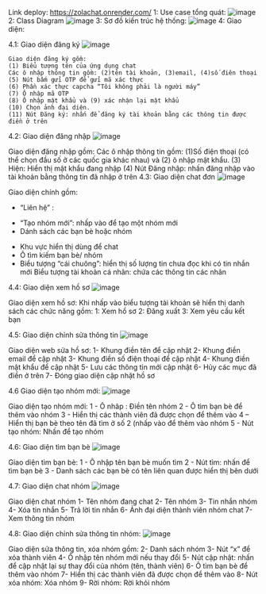 Link deploy: https://zolachat.onrender.com/
1: Use case tổng quát:
![image](https://github.com/NguyenLeChiDai/final-chat-app-main/assets/157259663/2710a009-8db6-43e0-b23f-0c0b9205366f)
2: Class Diagram
![image](https://github.com/NguyenLeChiDai/final-chat-app-main/assets/157259663/90c3d39b-8e63-419b-99bf-bd242cc67bea)
3: Sơ đồ kiến trúc hệ thống:
![image](https://github.com/NguyenLeChiDai/final-chat-app-main/assets/157259663/cc83f86c-b0f8-45d9-95aa-c101c24b38b4)
4: Giao diện:
  
  4.1: Giao diện đăng ký
![image](https://github.com/NguyenLeChiDai/final-chat-app-main/assets/157259663/09f143c9-a54e-45b5-8d78-3a1e008c7b60)
   
    Giao diện đăng ký gồm:
    (1) Biểu tượng tên của ứng dụng chat
    Các ô nhập thông tin gồm: (2)tên tài khoản, (3)email, (4)số điên thoại
    (5) Nút bấm gửi OTP để gửi mã xác thực
    (6) Phần xác thực capcha “Tôi không phải là người máy”
    (7) Ô nhập mã OTP
    (8) Ô nhập mật khẩu và (9) xác nhận lại mật khẩu
    (10) Chọn ảnh đại diện.
    (11) Nút Đăng ký: nhấn để đăng ký tài khoản bằng các thông tin được điền ở trên

4.2: Giao diện đăng nhập
![image](https://github.com/NguyenLeChiDai/final-chat-app-main/assets/157259663/46203acc-07fd-4e69-b152-4ed105608d1b)
 
  Giao diện đăng nhập gồm:
  Các ô nhập thông tin gồm: (1)Số điện thoại (có thể chọn đầu số ở các quốc gia khác nhau) và (2) ô nhập mật khẩu.
  (3) Hiện: Hiển thị mật khẩu đang nhập
  (4) Nút Đăng nhập: nhấn đăng nhập vào tài khoản bằng thông tin đã nhập ở trên
4.3: Giao diện chat đơn
![image](https://github.com/NguyenLeChiDai/final-chat-app-main/assets/157259663/f5711f44-e033-41ae-bc72-476895c793be)

Giao diện chính gồm: 
- “Liên hệ” :
+ “Tạo nhóm mới”: nhấp vào để tạo một nhóm mới
+ Dánh sách các bạn bè hoặc nhóm
- Khu vực hiển thị dùng để chat
- Ô tìm kiếm bạn bè/ nhóm 
- Biểu tượng “cái chuông”: hiển thị số lượng tin chưa đọc khi có tin nhắn mới
Biểu tượng tài khoản cá nhân: chứa các thông tin các nhân

4.4: Giao diện xem hồ sơ
![image](https://github.com/NguyenLeChiDai/final-chat-app-main/assets/157259663/6f4cd1b7-b215-486f-b06d-fe6269b3f8cd)

Giao diện xem hồ sơ: 
Khi nhấp vào biểu tượng tài khoản sẽ hiển thị danh sách các chức năng gồm:
1: Xem hồ sơ
2: Đăng xuất
3: Xem yêu cầu kết bạn

4.5: Giao diện chỉnh sửa thông tin
![image](https://github.com/NguyenLeChiDai/final-chat-app-main/assets/157259663/694aed41-d5f7-4a11-8b7d-b0a525094708)

Giao diện web sửa hồ sơ:
1- Khung điền tên để cập nhật
2- Khung điền email để cập nhật
3- Khung điền số điện thoại để cập nhật
4- Khung điền mật khẩu để cập nhật
5- Lưu các thông tin mới cập nhật
6- Hủy các mục đã điền ở trên
7- Đóng giao diện cập nhật hồ sơ

4.6 Giao diện tạo nhóm mới:
![image](https://github.com/NguyenLeChiDai/final-chat-app-main/assets/157259663/376dfe3f-9674-48b4-8aa6-d40d13d204cc)

Giao diện tạo nhóm mới:
1 - Ô nhâp : Điền tên nhóm
2 - Ô tìm bạn bè để thêm vào nhóm
3 - Hiển thị các thành viên đã được chọn để thêm vào
4 – Hiển thị bạn bè theo tên đã tìm ở số 2 (nhấp vào để thêm vào nhóm
5 - Nút tạo nhóm: Nhấn để tạo nhóm

4.6: Giao diện tìm bạn bè
![image](https://github.com/NguyenLeChiDai/final-chat-app-main/assets/157259663/70ceb6f2-461a-4809-a27f-d17919538a93)

Giao diện tìm bạn bè:
1 - Ô nhập tên bạn bè muốn tìm
2 - Nút tìm: nhấn để tìm bạn bè
3 - Danh sách các bạn bè có tên liên quan được hiển thị bên dưới

4.7: Giao diện chat nhóm
![image](https://github.com/NguyenLeChiDai/final-chat-app-main/assets/157259663/9148e9fc-1e5e-43ff-9b5f-0e9a6c094cf8)

Giao diện chat nhóm
1- Tên nhóm đang chat
2- Tên nhóm
3- Tin nhắn nhóm
4- Xóa tin nhắn
5- Trả lời tin nhắn
6- Ảnh đại diện thành viên nhóm chat
7- Xem thông tin nhóm

4.8: Giao diện chỉnh sửa thông tin nhóm:
![image](https://github.com/NguyenLeChiDai/final-chat-app-main/assets/157259663/b20d2a34-d021-4a7d-9a20-c00bac4a4428)

Giao diện sửa thông tin, xóa nhóm gồm:
2- Danh sách nhóm
3- Nút “x” để xóa thành viên
4- Ô nhập tên nhóm mới nếu thay đổi
5- Nút cập nhật: nhấn để cập nhật lại sự thay đổi của nhóm (tên, thành viên)
6- Ô tìm bạn bè để thêm vào nhóm
7- Hiển thị các thành viên đã được chọn để thêm vào
8- Nút xóa nhóm: Xóa nhóm 
9- Rời nhóm: Rời khỏi nhóm















